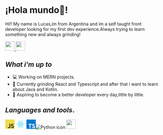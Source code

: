 # ¡Hola mundo👋!

Hi!! My name is Lucas,im from Argentina and im a self taught front developer looking for my first dev experience.Always trying to learn something new and always grinding! 

<a href="https://www.linkedin.com/in/lucas-videla94/"> <img src="https://img.icons8.com/color/48/000000/linkedin.png" width="30" height="30"> </a>
<a href="https://www.instagram.com/lucas.videla4/"> <img src="https://img.icons8.com/fluency/48/000000/instagram-new.png" width="30" height="30"> </a>


## _What i'm up to_

- 💻 Working on MERN projects.
- 🌱 Currently grinding React and Typescript and after that i want to learn about Java and Kotlin.
- 🙌 Aspiring to become a better developer every day,little by little.

## _Languages and tools_.

<img src="https://raw.githubusercontent.com/github/explore/80688e429a7d4ef2fca1e82350fe8e3517d3494d/topics/javascript/javascript.png" alt="Javascript icon" width="30" height="30"> <img src="https://raw.githubusercontent.com/github/explore/80688e429a7d4ef2fca1e82350fe8e3517d3494d/topics/react/react.png" alt="React icon" width="30" height="30">  <img src="https://raw.githubusercontent.com/github/explore/80688e429a7d4ef2fca1e82350fe8e3517d3494d/topics/typescript/typescript.png" alt="Typescript icon" width="30" height="30"><img src="https://img.icons8.com/color/48/000000/python--v1.png" alt="Python icon" width="30" height="30"> <img src="https://img.icons8.com/external-tal-revivo-color-tal-revivo/24/000000/external-angular-a-typescript-based-open-source-web-application-framework-logo-color-tal-revivo.png" height="30" width="30"/>



